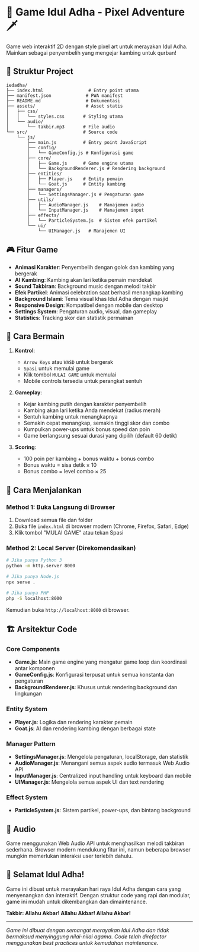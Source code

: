 # 🐐 Game Idul Adha - Pixel Adventure 🗡️

Game web interaktif 2D dengan style pixel art untuk merayakan Idul Adha. Mainkan sebagai penyembelih yang mengejar kambing untuk qurban!

## 📁 Struktur Project

```
iedadha/
├── index.html                 # Entry point utama
├── manifest.json             # PWA manifest
├── README.md                 # Dokumentasi
├── assets/                   # Asset statis
│   ├── css/
│   │   └── styles.css       # Styling utama
│   └── audio/
│       └── takbir.mp3       # File audio
└── src/                     # Source code
    └── js/
        ├── main.js          # Entry point JavaScript
        ├── config/
        │   └── GameConfig.js # Konfigurasi game
        ├── core/
        │   ├── Game.js      # Game engine utama
        │   └── BackgroundRenderer.js # Rendering background
        ├── entities/
        │   ├── Player.js    # Entity pemain
        │   └── Goat.js      # Entity kambing
        ├── managers/
        │   └── SettingsManager.js # Pengaturan game
        ├── utils/
        │   ├── AudioManager.js    # Manajemen audio
        │   └── InputManager.js    # Manajemen input
        ├── effects/
        │   └── ParticleSystem.js  # Sistem efek partikel
        └── ui/
            └── UIManager.js   # Manajemen UI
```

## 🎮 Fitur Game

- **Animasi Karakter**: Penyembelih dengan golok dan kambing yang bergerak
- **AI Kambing**: Kambing akan lari ketika pemain mendekat
- **Sound Takbiran**: Background music dengan melodi takbir
- **Efek Partikel**: Animasi celebration saat berhasil menangkap kambing
- **Background Islami**: Tema visual khas Idul Adha dengan masjid
- **Responsive Design**: Kompatibel dengan mobile dan desktop
- **Settings System**: Pengaturan audio, visual, dan gameplay
- **Statistics**: Tracking skor dan statistik permainan

## 🎯 Cara Bermain

1. **Kontrol**:
   - `Arrow Keys` atau `WASD` untuk bergerak
   - `Spasi` untuk memulai game
   - Klik tombol `MULAI GAME` untuk memulai
   - Mobile controls tersedia untuk perangkat sentuh

2. **Gameplay**:
   - Kejar kambing putih dengan karakter penyembelih
   - Kambing akan lari ketika Anda mendekat (radius merah)
   - Sentuh kambing untuk menangkapnya
   - Semakin cepat menangkap, semakin tinggi skor dan combo
   - Kumpulkan power-ups untuk bonus speed dan poin
   - Game berlangsung sesuai durasi yang dipilih (default 60 detik)

3. **Scoring**:
   - 100 poin per kambing + bonus waktu + bonus combo
   - Bonus waktu = sisa detik × 10
   - Bonus combo = level combo × 25

## 🚀 Cara Menjalankan

### Method 1: Buka Langsung di Browser
1. Download semua file dan folder
2. Buka file `index.html` di browser modern (Chrome, Firefox, Safari, Edge)
3. Klik tombol "MULAI GAME" atau tekan Spasi

### Method 2: Local Server (Direkomendasikan)
```bash
# Jika punya Python 3
python -m http.server 8000

# Jika punya Node.js
npx serve .

# Jika punya PHP
php -S localhost:8000
```
Kemudian buka `http://localhost:8000` di browser.

## 🏗️ Arsitektur Code

### Core Components
- **Game.js**: Main game engine yang mengatur game loop dan koordinasi antar komponen
- **GameConfig.js**: Konfigurasi terpusat untuk semua konstanta dan pengaturan
- **BackgroundRenderer.js**: Khusus untuk rendering background dan lingkungan

### Entity System
- **Player.js**: Logika dan rendering karakter pemain
- **Goat.js**: AI dan rendering kambing dengan berbagai state

### Manager Pattern
- **SettingsManager.js**: Mengelola pengaturan, localStorage, dan statistik
- **AudioManager.js**: Menangani semua aspek audio termasuk Web Audio API
- **InputManager.js**: Centralized input handling untuk keyboard dan mobile
- **UIManager.js**: Mengelola semua aspek UI dan text rendering

### Effect System
- **ParticleSystem.js**: Sistem partikel, power-ups, dan bintang background


## 🎵 Audio

Game menggunakan Web Audio API untuk menghasilkan melodi takbiran sederhana. Browser modern mendukung fitur ini, namun beberapa browser mungkin memerlukan interaksi user terlebih dahulu.


## 🎊 Selamat Idul Adha!

Game ini dibuat untuk merayakan hari raya Idul Adha dengan cara yang menyenangkan dan interaktif. Dengan struktur code yang rapi dan modular, game ini mudah untuk dikembangkan dan dimaintenance.

**Takbir: Allahu Akbar! Allahu Akbar! Allahu Akbar!** 

---

*Game ini dibuat dengan semangat merayakan Idul Adha dan tidak bermaksud menyinggung nilai-nilai agama. Code telah direfactor menggunakan best practices untuk kemudahan maintenance.* 
